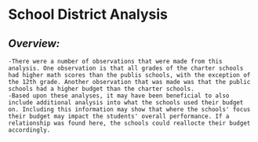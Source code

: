 # **School District Analysis**

## *Overview:*
    -There were a number of observations that were made from this analysis. One observation is that all grades of the charter schools had higher math scores than the publis schools, with the exception of the 12th grade. Another observation that was made was that the public schools had a higher budget than the charter schools.
    -Based upon these analyses, it may have been beneficial to also include additional analysis into what the schools used their budget on. Including this information may show that where the schools' focus their budget may impact the students' overall performance. If a relationship was found here, the schools could reallocte their budget accordingly.

